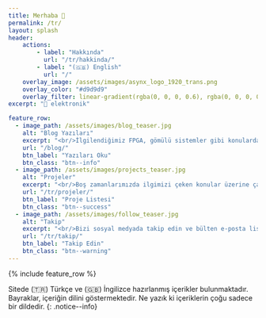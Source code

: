```yaml
---
title: Merhaba 👋
permalink: /tr/
layout: splash
header:
    actions:
        - label: "Hakkında"
          url: "/tr/hakkinda/"
        - label: "(🇬🇧) English"
          url: "/"
    overlay_image: /assets/images/asynx_logo_1920_trans.png
    overlay_color: "#d9d9d9"
    overlay_filter: linear-gradient(rgba(0, 0, 0, 0.6), rgba(0, 0, 0, 0.8))
excerpt: "💙 elektronik"

feature_row:
  - image_path: /assets/images/blog_teaser.jpg
    alt: "Blog Yazıları"
    excerpt: "<br/>İlgilendiğimiz FPGA, gömülü sistemler gibi konularda blog yazıları yazıyoruz"
    url: "/blog/"
    btn_label: "Yazıları Oku"
    btn_class: "btn--info"
  - image_path: /assets/images/projects_teaser.jpg
    alt: "Projeler"
    excerpt: "<br/>Boş zamanlarımızda ilgimizi çeken konular üzerine çalışmayı seviyoruz"
    url: "/tr/projeler/"
    btn_label: "Proje Listesi"
    btn_class: "btn--success"
  - image_path: /assets/images/follow_teaser.jpg
    alt: "Takip"
    excerpt: "<br/>Bizi sosyal medyada takip edin ve bülten e-posta listemize katılın"
    url: "/tr/takip/"
    btn_label: "Takip Edin"
    btn_class: "btn--warning"
---
```


{% include feature_row %}

Sitede (🇹🇷) Türkçe ve (🇬🇧) İngilizce hazırlanmış içerikler bulunmaktadır.
Bayraklar, içeriğin dilini göstermektedir. Ne yazık ki içeriklerin çoğu sadece
bir dildedir.
{: .notice--info}
